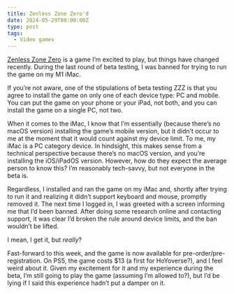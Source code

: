 ```yaml
---
title: Zenless Zone Zero'd
date: 2024-05-29T00:00:00Z
type: post
tags:
  - Video games
---
```

<a href="https://www.igdb.com/games/zenless-zone-zero" target="_blank" rel="noopener">Zenless Zone Zero</a> is a game I’m excited to play, but things have changed recently. During the last round of beta testing, I was banned for trying to run the game on my M1 iMac.

If you’re not aware, one of the stipulations of beta testing ZZZ is that you agree to install the game on only one of each device type: PC and mobile. You can put the game on your phone or your iPad, not both, and you can install the game on a single PC, not two.

When it comes to the iMac, I know that I’m essentially (because there’s no macOS version) installing the game’s mobile version, but it didn’t occur to me at the moment that it would count against my device limit. To me, my iMac is a PC category device. In hindsight, this makes sense from a technical perspective because there’s no macOS version, and you’re installing the iOS/iPadOS version. However, how do they expect the average person to know this? I’m reasonably tech-savvy, but not everyone in the beta is.

Regardless, I installed and ran the game on my iMac and, shortly after trying to run it and realizing it didn’t support keyboard and mouse, promptly removed it. The next time I logged in, I was greeted with a screen informing me that I’d been banned. After doing some research online and contacting support, it was clear I’d broken the rule around device limits, and the ban wouldn’t be lifted.

I mean, I get it, but *really*?

Fast-forward to this week, and the game is now available for pre-order/pre-registration. On PS5, the game costs $13 (a first for HoYoverse?), and I feel weird about it. Given my excitement for it and my experience during the beta, I’m still going to play the game (assuming I’m allowed to?), but I’d be lying if I said this experience hadn’t put a damper on it.
